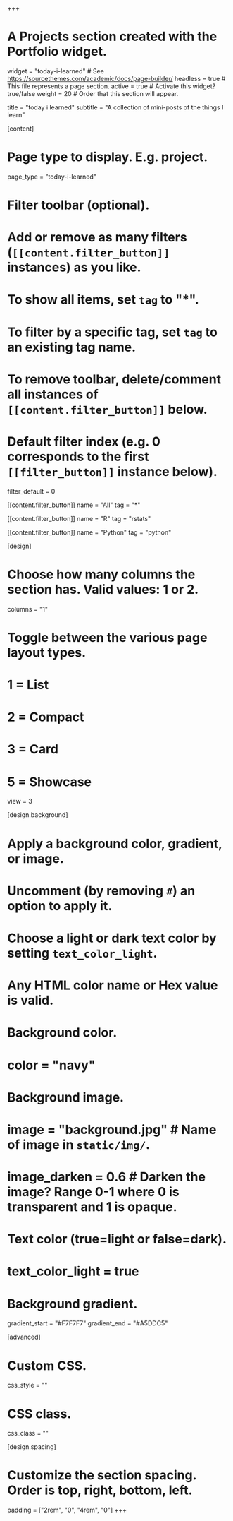 +++
# A Projects section created with the Portfolio widget.
widget = "today-i-learned"  # See https://sourcethemes.com/academic/docs/page-builder/
headless = true  # This file represents a page section.
active = true  # Activate this widget? true/false
weight = 20  # Order that this section will appear.

title = "today i learned"
subtitle = "A collection of mini-posts of the things I learn"

[content]
  # Page type to display. E.g. project.
  page_type = "today-i-learned"

  # Filter toolbar (optional).
  # Add or remove as many filters (`[[content.filter_button]]` instances) as you like.
  # To show all items, set `tag` to "*".
  # To filter by a specific tag, set `tag` to an existing tag name.
  # To remove toolbar, delete/comment all instances of `[[content.filter_button]]` below.

  # Default filter index (e.g. 0 corresponds to the first `[[filter_button]]` instance below).
  filter_default = 0

  [[content.filter_button]]
    name = "All"
    tag = "*"

  [[content.filter_button]]
    name = "R"
    tag = "rstats"

  [[content.filter_button]]
    name = "Python"
    tag = "python"     

[design]
  # Choose how many columns the section has. Valid values: 1 or 2.
  columns = "1"

  # Toggle between the various page layout types.
  #   1 = List
  #   2 = Compact
  #   3 = Card
  #   5 = Showcase
  view = 3

[design.background]
  # Apply a background color, gradient, or image.
  #   Uncomment (by removing `#`) an option to apply it.
  #   Choose a light or dark text color by setting `text_color_light`.
  #   Any HTML color name or Hex value is valid.

  # Background color.
  # color = "navy"

  # Background image.
  # image = "background.jpg"  # Name of image in `static/img/`.
  # image_darken = 0.6  # Darken the image? Range 0-1 where 0 is transparent and 1 is opaque.

  # Text color (true=light or false=dark).
  # text_color_light = true  

  # Background gradient.
  gradient_start = "#F7F7F7"
  gradient_end = "#A5DDC5"

[advanced]
 # Custom CSS. 
 css_style = ""

 # CSS class.
 css_class = ""

 [design.spacing]
  # Customize the section spacing. Order is top, right, bottom, left.
  padding = ["2rem", "0", "4rem", "0"]
+++

